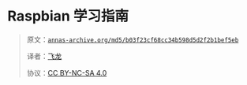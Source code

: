 # Raspbian 学习指南

> 原文：[`annas-archive.org/md5/b03f23cf68cc34b598d5d2f2b1bef5eb`](https://annas-archive.org/md5/b03f23cf68cc34b598d5d2f2b1bef5eb)
> 
> 译者：[飞龙](https://github.com/wizardforcel)
> 
> 协议：[CC BY-NC-SA 4.0](http://creativecommons.org/licenses/by-nc-sa/4.0/)